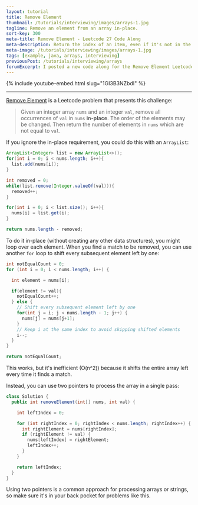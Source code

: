 ```yaml
---
layout: tutorial
title: Remove Element
thumbnail: /tutorials/interviewing/images/arrays-1.jpg
tagline: Remove an element from an array in-place.
sort-key: 300
meta-title: Remove Element - Leetcode 27 Code Along
meta-description: Return the index of an item, even if it's not in the array.
meta-image: /tutorials/interviewing/images/arrays-1.jpg
tags: [example, java, arrays, interviewing]
previousPost: /tutorials/interviewing/arrays
forumExcerpt: I posted a new code along for the Remove Element Leetcode problem.
---
```


{% include youtube-embed.html slug="1GI3B3NZbdI" %}

---

[Remove Element](https://leetcode.com/problems/remove-element/) is a Leetcode problem that presents this challenge:

> Given an integer array `nums` and an integer `val`, remove all occurrences of `val` in `nums` **in-place**. The order of the elements may be changed. Then return the number of elements in `nums` which are not equal to `val`.

If you ignore the in-place requirement, you could do this with an `ArrayList`:

```java
ArrayList<Integer> list = new ArrayList<>();
for(int i = 0; i < nums.length; i++){
  list.add(nums[i]);
}

int removed = 0;
while(list.remove(Integer.valueOf(val))){
  removed++;
}

for(int i = 0; i < list.size(); i++){
  nums[i] = list.get(i);
}

return nums.length - removed;
```

To do it in-place (without creating any other data structures), you might loop over each element. When you find a match to be removed, you can use another `for` loop to shift every subsequent element left by one:

```java
int notEqualCount = 0;
for (int i = 0; i < nums.length; i++) {

  int element = nums[i];

  if(element != val){
    notEqualCount++;
  } else {
    // Shift every subsequent element left by one
    for(int j = i; j < nums.length - 1; j++) {
      nums[j] = nums[j+1];
    }
    // Keep i at the same index to avoid skipping shifted elements
    i--;
  }
}

return notEqualCount;
```

This works, but it's inefficient (O(n^2)) because it shifts the entire array left every time it finds a match.

Instead, you can use two pointers to process the array in a single pass:

```java
class Solution {
  public int removeElement(int[] nums, int val) {

    int leftIndex = 0;

    for (int rightIndex = 0; rightIndex < nums.length; rightIndex++) {
      int rightElement = nums[rightIndex];
      if (rightElement != val) {
        nums[leftIndex] = rightElement;
        leftIndex++;
      }
    }

    return leftIndex;
  }
}
```

Using two pointers is a common approach for processing arrays or strings, so make sure it's in your back pocket for problems like this.
